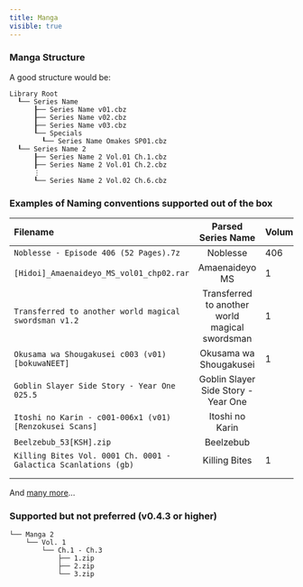 ```yaml
---
title: Manga
visible: true
---
```


### Manga Structure
A good structure would be:
```
Library Root
  ┖── Series Name
      ┠── Series Name v01.cbz
      ┠── Series Name v02.cbz
      ┠── Series Name v03.cbz
      ┖── Specials
        ┖── Series Name Omakes SP01.cbz
  ┖── Series Name 2
      ┠── Series Name 2 Vol.01 Ch.1.cbz
      ┠── Series Name 2 Vol.01 Ch.2.cbz
      ⋮
      ┖── Series Name 2 Vol.02 Ch.6.cbz
```

### Examples of Naming conventions supported out of the box

| Filename                                                        |               Parsed Series Name               | Volume | Chapter |
|:----------------------------------------------------------------|:----------------------------------------------:|:-------|:--------|
| `Noblesse - Episode 406 (52 Pages).7z`                          |                    Noblesse                    | 406    |         |
| `[Hidoi]_Amaenaideyo_MS_vol01_chp02.rar`                        |                 Amaenaideyo MS                 | 1      | 2       |
| `Transferred to another world magical swordsman v1.2`           | Transferred to another world magical swordsman | 1      | 2       |
| `Okusama wa Shougakusei c003 (v01) [bokuwaNEET]`                |             Okusama wa Shougakusei             | 1      | 3       |
| `Goblin Slayer Side Story - Year One 025.5`                     |      Goblin Slayer Side Story - Year One       |        | 25.5    |
| `Itoshi no Karin - c001-006x1 (v01) [Renzokusei Scans]`         |                Itoshi no Karin                 |        | 1-6     |
| `Beelzebub_53[KSH].zip`                                         |                   Beelzebub                    |        | 53      |
| `Killing Bites Vol. 0001 Ch. 0001 - Galactica Scanlations (gb)` |                 Killing Bites                  | 1      | 1       |
|                                                                 |                                                |        |         |
|                                                                 |                                                |        |         |
And [many more](https://github.com/Kareadita/Kavita/blob/develop/API.Tests/Parser/MangaParserTests.cs)...

### Supported but not preferred (v0.4.3 or higher)
```
└── Manga 2
    └── Vol. 1
        └── Ch.1 - Ch.3
            ├── 1.zip
            ├── 2.zip
            └── 3.zip
```            